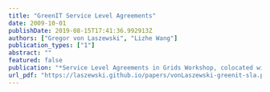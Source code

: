 ```yaml
---
title: "GreenIT Service Level Agreements"
date: 2009-10-01
publishDate: 2019-08-15T17:41:36.992913Z
authors: ["Gregor von Laszewski", "Lizhe Wang"]
publication_types: ["1"]
abstract: ""
featured: false
publication: "*Service Level Agreements in Grids Workshop, colocated with IEEE/ACM Grid 2009 Conference*"
url_pdf: "https://laszewski.github.io/papers/vonLaszewski-greenit-sla.pdf"
---
```


